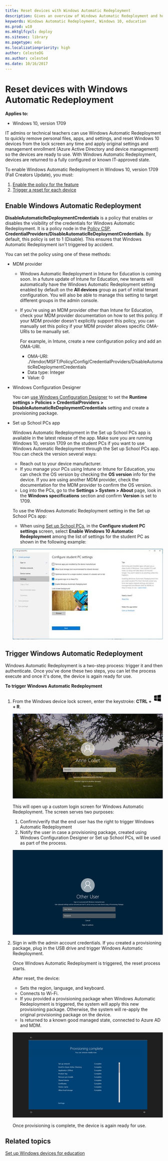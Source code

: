 ```yaml
---
title: Reset devices with Windows Automatic Redeployment
description: Gives an overview of Windows Automatic Redeployment and how you can enable and use it in your schools.
keywords: Windows Automatic Redeployment, Windows 10, education
ms.prod: w10
ms.mktglfcycl: deploy
ms.sitesec: library
ms.pagetype: edu
ms.localizationpriority: high
author: CelesteDG
ms.author: celested
ms.date: 10/16/2017
---
```


# Reset devices with Windows Automatic Redeployment 
**Applies to:**

-   Windows 10, version 1709 

IT admins or technical teachers can use Windows Automatic Redeployment to quickly remove personal files, apps, and settings, and reset Windows 10 devices from the lock screen any time and apply original settings and management enrollment (Azure Active Directory and device management) so the devices are ready to use. With Windows Automatic Redeployment, devices are returned to a fully configured or known IT-approved state.

To enable Windows Automatic Redeployment in Windows 10, version 1709 (Fall Creators Update), you must:

1. [Enable the policy for the feature](#enable-windows-automatic-redeployment)
2. [Trigger a reset for each device](#trigger-windows-automatic-redeployment)

## Enable Windows Automatic Redeployment
**DisableAutomaticReDeploymentCredentials** is a policy that enables or disables the visibility of the credentials for Windows Automatic Redeployment. It is a policy node in the [Policy CSP](https://docs.microsoft.com/windows/client-management/mdm/policy-csp-credentialproviders), **CredentialProviders/DisableAutomaticReDeploymentCredentials**. By default, this policy is set to 1 (Disable). This ensures that Windows Automatic Redeployment isn't triggered by accident.

You can set the policy using one of these methods:

- MDM provider

    - Windows Automatic Redeployment in Intune for Education is coming soon. In a future update of Intune for Education, new tenants will automatically have the Windows Automatic Redeployment setting enabled by default on the **All devices** group as part of initial tenant configuration. You will also be able to manage this setting to target different groups in the admin console.
    - If you're using an MDM provider other than Intune for Education, check your MDM provider documentation on how to set this policy. If your MDM provider doesn't explicitly support this policy, you can manually set this policy if your MDM provider allows specific OMA-URIs to be manually set.

        For example, in Intune, create a new configuration policy and add an OMA-URI. 
        - OMA-URI:  ./Vendor/MSFT/Policy/Config/CredentialProviders/DisableAutomaticReDeploymentCredentials
        - Data type:  Integer
        - Value:  0

- Windows Configuration Designer
    
    You can [use Windows Configuration Designer](https://docs.microsoft.com/windows/configuration/provisioning-packages/provisioning-create-package) to set the **Runtime settings > Policies > CredentialProviders > DisableAutomaticReDeploymentCredentials** setting and create a provisioning package.

- Set up School PCs app

    Windows Automatic Redeployment in the Set up School PCs app is available in the latest release of the app. Make sure you are running Windows 10, version 1709 on the student PCs if you want to use Windows Automatic Redeployment through the Set up School PCs app. You can check the version several ways:

    - Reach out to your device manufacturer.
    - If you manage your PCs using Intune or Intune for Education, you can check the OS version by checking the **OS version** info for the device. If  you are using another MDM provider, check the documentation for the MDM provider to confirm the OS version.
    - Log into the PCs, go to the **Settings > System > About** page, look in the **Windows specifications** section and confirm **Version** is set to 1709.

    To use the Windows Automatic Redeployment setting in the Set up School PCs app:
    
    * When using [Set up School PCs](use-set-up-school-pcs-app.md), in the **Configure student PC settings** screen, select **Enable Windows 10 Automatic Redeployment** among the list of settings for the student PC as shown in the following example:

    ![Configure student PC settings in Set up School PCs](images/suspc_configure_pc2.jpg)
    
## Trigger Windows Automatic Redeployment
Windows Automatic Redeployment is a two-step process: trigger it and then authenticate. Once you've done these two steps, you can let the process execute and once it's done, the device is again ready for use. 

**To trigger Windows Automatic Redeployment**

1. From the Windows device lock screen, enter the keystroke: **CTRL + ![Windows key](images/windows_glyph.png) + R**. 

    ![Enter CTRL+Windows key+R on the Windows lockscreen](images/windows-automatic-redeployment-lockscreen.png)

    This will open up a custom login screen for Windows Automatic Redeployment. The screen serves two purposes:
    1. Confirm/verify that the end user has the right to trigger Windows Automatic Redeployment
    2. Notify the user in case a provisioning package, created using Windows Configuration Designer or Set up School PCs, will be used as part of the process.

    ![Custom login screen for Windows Automatic Redeployment](images/windows-automatic-redeployment-customlogin.png)

2. Sign in with the admin account credentials. If you created a provisioning package, plug in the USB drive and trigger Windows Automatic Redeployment.

    Once Windows Automatic Redeployment is triggered, the reset process starts. 
    
    After reset, the device:
    - Sets the region, language, and keyboard.
    - Connects to Wi-Fi.
    - If you provided a provisioning package when Windows Automatic Redeployment is triggered, the system will apply this new provisioning package. Otherwise, the system will re-apply the original provisioning package on the device. 
    - Is returned to a known good managed state, connected to Azure AD and MDM.

     ![Notification that provisioning is complete](images/windows-automatic-redeployment-provisioningcomplete.png)

    Once provisioning is complete, the device is again ready for use.

## Related topics

[Set up Windows devices for education](set-up-windows-10.md)





